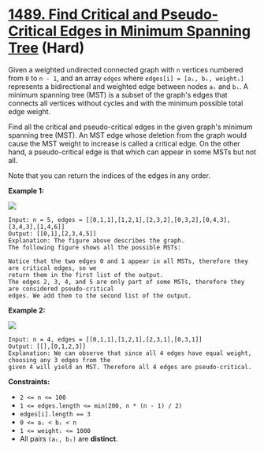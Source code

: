 # [1489. Find Critical and Pseudo-Critical Edges in Minimum Spanning Tree][link] (Hard)

[link]: https://leetcode.com/problems/find-critical-and-pseudo-critical-edges-in-minimum-spanning-tree/

Given a weighted undirected connected graph with `n` vertices numbered from `0` to `n - 1`, and an
array `edges` where `edges[i] = [aᵢ, bᵢ, weightᵢ]` represents a bidirectional and weighted edge
between nodes `aᵢ` and `bᵢ`. A minimum spanning tree (MST) is a subset of the graph's edges that
connects all vertices without cycles and with the minimum possible total edge weight.

Find all the critical and pseudo-critical edges in the given graph's minimum spanning tree (MST). An
MST edge whose deletion from the graph would cause the MST weight to increase is called a critical
edge. On the other hand, a pseudo-critical edge is that which can appear in some MSTs but not all.

Note that you can return the indices of the edges in any order.

**Example 1:**

![](https://assets.leetcode.com/uploads/2020/06/04/ex1.png)

```
Input: n = 5, edges = [[0,1,1],[1,2,1],[2,3,2],[0,3,2],[0,4,3],[3,4,3],[1,4,6]]
Output: [[0,1],[2,3,4,5]]
Explanation: The figure above describes the graph.
The following figure shows all the possible MSTs:

Notice that the two edges 0 and 1 appear in all MSTs, therefore they are critical edges, so we
return them in the first list of the output.
The edges 2, 3, 4, and 5 are only part of some MSTs, therefore they are considered pseudo-critical
edges. We add them to the second list of the output.
```

**Example 2:**

![](https://assets.leetcode.com/uploads/2020/06/04/ex2.png)

```
Input: n = 4, edges = [[0,1,1],[1,2,1],[2,3,1],[0,3,1]]
Output: [[],[0,1,2,3]]
Explanation: We can observe that since all 4 edges have equal weight, choosing any 3 edges from the
given 4 will yield an MST. Therefore all 4 edges are pseudo-critical.
```

**Constraints:**

- `2 <= n <= 100`
- `1 <= edges.length <= min(200, n * (n - 1) / 2)`
- `edges[i].length == 3`
- `0 <= aᵢ < bᵢ < n`
- `1 <= weightᵢ <= 1000`
- All pairs `(aᵢ, bᵢ)` are **distinct**.

